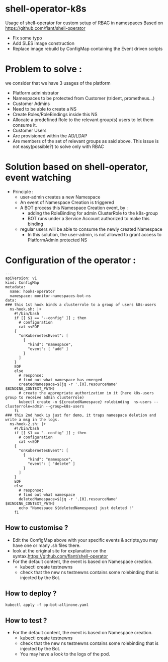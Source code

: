 # shell-operator-k8s
Usage of shell-operator for custom setup of RBAC in namespaces
Based on https://github.com/flant/shell-operator 
* Fix some typo
* Add SLES image construction
* Replace image rebuild by ConfigMap containing the Event driven scripts
# Problem to solve :
we consider that we have 3 usages of the platform
*	Platform administrator 
  *	Namespaces to be protected from Customer (trident, prometheus...)
*	Customer Admins 
  *	Need to be able to create a NS
  *	Create Roles/RoleBindings inside this NS
  *	Allocate a predefined Role to the relevant group(s) users to let them consume it.
*	Customer Users
  *	Are provisioned within the AD/LDAP
  *	Are members of the set of relevant groups as said above.
This issue is not easy(possible?) to solve only with RBAC

# Solution based on shell-operator, event watching
* Principle :
	* user-admin creates a new Namespace
    *	An event of Namespace Creation is triggered
  * A BOT process this Namespace Creation event, by :
    *	adding the RoleBinding for admin ClusterRole to the k8s-group 
    * BOT runs under a Service Account authorized to make this binding
  * regular users will be able to consume the newly created Namespace
    * In this solution, the user-admin, is not allowed to grant access to PlatformAdmin protected NS

# Configuration of the operator :

```
---
apiVersion: v1
kind: ConfigMap
metadata:
  name: hooks-operator
  namespace: monitor-namespaces-bot-ns
data:
### this 1st hook binds a clusterrole to a group of users k8s-users
  ns-hook.sh: |+
    #!/bin/bash
    if [[ $1 == "--config" ]] ; then
      # configuration
      cat <<EOF
    {
      "onKubernetesEvent": [
        {
          "kind": "namespace",
          "event": [ "add" ]
        }
      ]
    }
    EOF
    else
      # response:
      # find out what namespace has emerged
      createdNamespace=$(jq -r '.[0].resourceName' $BINDING_CONTEXT_PATH)
      # create the appropriate authorization in it (here k8s-users group to receive admin clusterrole)
      kubectl create -n ${createdNamespace} rolebinding  ns-users --clusterrole=admin --group=k8s-users
    fi
### this 2nd hook is just for demo, it traps namespace deletion and write a msg in the logs.
  ns-hook-2.sh: |+
    #!/bin/bash
    if [[ $1 == "--config" ]] ; then
      # configuration
      cat <<EOF
    {
      "onKubernetesEvent": [
        {
          "kind": "namespace",
          "event": [ "delete" ]
        }
      ]
    }
    EOF
    else
      # response:
      # find out what namespace
      deletedNamespace=$(jq -r '.[0].resourceName' $BINDING_CONTEXT_PATH)
      echo "Namespace ${deletedNamespace} just deleted !"
    fi
```
## How to customise ?
* Edit the ConfigMap above with your specific events & scripts,you may have one or many .sh files there. 
* look at the original site for explanation on the syntax.https://github.com/flant/shell-operator
* For the default content, the event is based on Namespace creation.
  * kubectl create testnewns
  * check that the new ns testnewns contains some rolebinding that is injected by the Bot.
## How to deploy ?
```kubectl apply -f op-bot-allinone.yaml```
## How to test ?
* For the default content, the event is based on Namespace creation.
  * kubectl create testnewns
  * check that the new ns testnewns contains some rolebinding that is injected by the Bot.
  * You may have a look to the logs of the pod.

